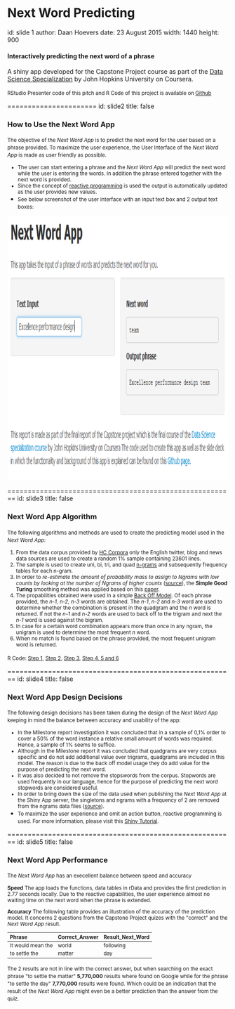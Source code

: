 Next Word Predicting
========================================================
id: slide 1
author: Daan Hoevers
date: 23 August 2015
width: 1440
height: 900

#### Interactively predicting the next word of a phrase

A shiny app developed for the Capstone Project course as part of the [Data Science Specialization](https://www.coursera.org/specialization/jhudatascience/1?utm_medium=listingPage) by John Hopkins University on Coursera. 


<small> RStudio Presenter code of this pitch and R Code of this project is available on [Github](https://github.com/DaanHoevers/Capstone_Project/tree/master/02_Final_Project) </small>


======================
id: slide2
title: false

### How to Use the Next Word App
<small> The objective of the *Next Word App* is to predict the next word for the user based on a phrase provided. To maximize the user experience, the User Interface of the *Next Word App* is made as user friendly as possible. 
* The user can start entering a phrase and the *Next Word App* will predict the next word while the user is entering the words. In addition the phrase entered together with the next word is provided. 
* Since the concept of [reactive programming](https://en.wikipedia.org/wiki/Reactive_programming) is used the output is automatically updated as the user provides new values.
* See below screenshot of the user interface with an input text box and 2 output text boxes:</small>

<div align="center">
<img src="screenshot.PNG" width=800 height=600>
</div>


========================================================
id: slide3
title: false



### Next Word App Algorithm
<small>The following algorithms and methods are used to create the predicting model used in the *Next Word App*:

1. From the data corpus provided by [HC Corpora](www.corpora.heliohost.org) only the English twitter, blog and news data sources are used to create a random 1% sample containing 23601 lines.
2. The sample is used to create uni, bi, tri, and quad [n-grams](https://en.wikipedia.org/wiki/N-gram) and subsequently frequency tables for each n-gram.
3. In order to *re-estimate the amount of probability mass to assign to Ngrams with low counts by looking at the number of Ngrams of higher counts* ([source](http://l2r.cs.uiuc.edu/~danr/Teaching/CS546-09/Lectures/Lec5-Stat-09-ext.pdf)), the **Simple Good Turing** smoothing method was applied based on this [paper](http://l2r.cs.uiuc.edu/~danr/Teaching/CS546-09/Lectures/Lec5-Stat-09-ext.pdf). 
4. The propabilities obtained were used in a simple [Back Off Model](https://en.wikipedia.org/wiki/Katz%27s_back-off_model). Of each phrase provided, the *n-1, n-2, n-3* words are obtained. The *n-1*, *n-2* and *n-3* word are used to determine whether the combination is present in the quadgram and the *n* word is returned. If not the *n-1* and *n-2* words are used to back off to the trigram and next the *n-1* word is used against the bigram. 
5. In case for a certain word combination appears more than once in any ngram, the unigram is used to determine the most frequent *n* word.
6. When no match is found based on the phrase provided, the most frequent unigram word is returned.

R Code: [Step 1](https://github.com/DaanHoevers/Capstone_Project/blob/master/02_Final_Project/Sample_Creation.R), [Step 2](https://github.com/DaanHoevers/Capstone_Project/blob/master/02_Final_Project/Create_Data_Files_App.R), [Step 3](https://github.com/DaanHoevers/Capstone_Project/blob/master/02_Final_Project/Simple_Good_Turing.R), [Step 4, 5 and 6](https://github.com/DaanHoevers/Capstone_Project/blob/master/02_Final_Project/inputPreparation.R)
</small>

========================================================
id: slide4
title: false

### Next Word App Design Decisions

<small> The following design decisions has been taken during the design of the *Next Word App* keeping in mind the balance between accuracy and usability of the app:

* In the Milestone report investigation it was concluded  that in a sample of 0,1% order to cover a 50% of the word instance a relative small amount of words was required. Hence, a sample of 1% seems to suffice.
* Although in the Milestone report it was concluded that quadgrams are very corpus specific and do not add additional value over trigrams, quadgrams are included in this model. The reason is due to the back off model usage they do add value for the purpose of predicting the next word.
* It was also decided to not remove the stopswords from the corpus. Stopwords are used frequently in our language, hence for the purpose of predicting the next word stopwords are considered useful.
* In order to bring down the size of the data used when publishing the *Next Word App* at the Shiny App server, the singletons and ngrams with a frequency of 2 are removed from the ngrams data files ([source](https://class.coursera.org/nlp/lecture/19)).
* To maximize the user experience and omit an action button, reactive programming is used. For more information, please visit this [Shiny Tutorial](http://shiny.rstudio.com/tutorial/lesson6/#stq=&stp=0).</small>


========================================================
id: slide5
title: false



### Next Word App Performance
<small> The *Next Word App* has an execellent balance between speed and accuracy

**Speed**
The app loads the functions, data tables in rData and provides the first prediction in 2.77 seconds locally. Due to the reactive capabilities, the user experience almost no waiting time on the next word when the phrase is extended.

**Accuracy**
The following table provides an illustration of the accuracy of the prediction model. It concerns 2 questions from the Capstone Project quizes with the "correct" and the *Next Word App* result.


|Phrase            |Correct_Answer |Result_Next_Word |
|:-----------------|:--------------|:----------------|
|It would mean the |world          |following        |
|to settle the     |matter         |day              |

The 2 results are not in line with the correct answer, but when searching on the exact phrase "to settle the matter" **5,770,000** results where found on Google while for the phrase "to settle the day" **7,770,000** results were found. Which could be an indication that the result of the *Next Word App* might even be a better prediction than the answer from the quiz.</small> 
